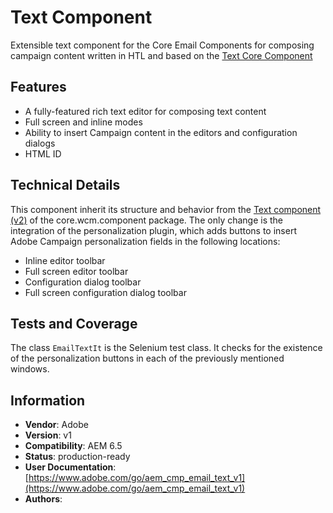 <!--
Copyright 2021 Adobe

Licensed under the Apache License, Version 2.0 (the "License");
you may not use this file except in compliance with the License.
You may obtain a copy of the License at

    http://www.apache.org/licenses/LICENSE-2.0

Unless required by applicable law or agreed to in writing, software
distributed under the License is distributed on an "AS IS" BASIS,
WITHOUT WARRANTIES OR CONDITIONS OF ANY KIND, either express or implied.
See the License for the specific language governing permissions and
limitations under the License.
-->
# Text Component

Extensible text component for the Core Email Components for composing campaign content written in HTL and based on the [Text Core Component](https://github.com/adobe/aem-core-wcm-components/tree/main/content/src/content/jcr_root/apps/core/wcm/components/text/v2/text)

## Features

* A fully-featured rich text editor for composing text content
* Full screen and inline modes
* Ability to insert Campaign content in the editors and configuration dialogs
* HTML ID

## Technical Details

This component inherit its structure and behavior from the [Text component (v2)](https://github.com/adobe/aem-core-wcm-components/tree/main/content/src/content/jcr_root/apps/core/wcm/components/text/v2/text) of the core.wcm.component package. The only change is the integration of the personalization plugin, which adds buttons to insert Adobe Campaign personalization fields in the following locations:

* Inline editor toolbar
* Full screen editor toolbar
* Configuration dialog toolbar
* Full screen configuration dialog toolbar

## Tests and Coverage

The class `EmailTextIt` is the Selenium test class. It checks for the existence of the personalization buttons in each of the previously mentioned windows.

## Information

* **Vendor**: Adobe
* **Version**: v1
* **Compatibility**: AEM 6.5
* **Status**: production-ready
* **User Documentation**: [https://www.adobe.com/go/aem_cmp_email_text_v1](https://www.adobe.com/go/aem_cmp_email_text_v1)
* **Authors**:

